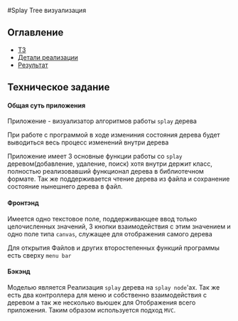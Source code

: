 #Splay Tree визуализация

## Оглавление
* [ТЗ](#specification)
* [Детали реализации](#realization_details)
* [Результат](#result)

## Техническое задание <a name="specification"></a>

#### Общая суть приложения
Приложение - визуализатор алгоритмов работы `splay` дерева

При работе с программой в ходе измениния состояния дерева будет выводиться  весь процесс
изменений внутри дерева

Приложение имеет 3 основные функции работы со `splay` деревом(добавление, удаление, поиск) хотя внутри держит класс, полностью реализовавший функционал
дерева в библиотечном формате. Так же поддерживается чтение дерева из файла и сохранение состояние нынешнего дерева в файл.

#### Фронтэнд
Имеется одно текстовое поле, поддерживающее ввод только целочисленных значений, 
3 кнопки взаимодействия с этим значением и одно поле типа `canvas`, служащее для отображения самого дерева

Для открытия Файлов и других второстепенных функций программы есть сверху `menu bar`

#### Бэкэнд
Моделью является Реализация `splay` дерева на `splay node`'ах. Так же есть два контроллера
для меню и собственно взаимодействия с деревом
а так же несколько вьюшек для Отображения всего приложения. Таким образом используется подход `MVC`.